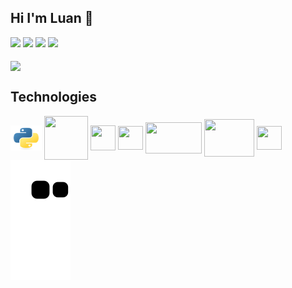 <h2>Hi I'm Luan 👋</h2>

<!--
**LuMoSiH/LuMoSiH** is a ✨ _special_ ✨ repository because its `README.md` (this file) appears on your GitHub profile.

Here are some ideas to get you started:

- 🔭 I’m currently working on ...
- 🌱 I’m currently learning ...
- 👯 I’m looking to collaborate on ...
- 🤔 I’m looking for help with ...
- 💬 Ask me about ...
- 📫 How to reach me: ...
- 😄 Pronouns: ...
- ⚡ Fun fact: ...-->
<div>
  <a href="https://www.linkedin.com/in/luan-morengui-44b396b8/"><img src="https://img.shields.io/badge/LinkedIn-0077B5?style=for-the-badge&logo=linkedin&logoColor=white"></a>
  <a href="https://www.instagram.com/luanmorenghi/"><img src="https://img.shields.io/badge/Instagram-E4405F?style=for-the-badge&logo=instagram&logoColor=white"></a>
  <a href=""><img src="https://img.shields.io/badge/Gmail-D14836?style=for-the-badge&logo=gmail&logoColor=white"></a>
  <a href="https://www.twitch.tv/lumosih"><img src="https://img.shields.io/badge/Twitch-9146FF?style=for-the-badge&logo=twitch&logoColor=white"></a>
</div> 
<br>

<div>
<a href="https://github-readme-stats.vercel.app/api?username=lumosih&theme=dark&show_icons=true">
  <img align="center" src="https://github-readme-stats.vercel.app/api?username=lumosih&theme=dark&show_icons=true" /> 
</a>
   <!--img src="https://media2.giphy.com/media/zg461RHFFV1oYinKJF/giphy.gif?cid=ecf05e47ps9jhe5u8xzu2v7rd1jc6clunzyvy4ecwudb5sd5&rid=giphy.gif&ct=g" align="center" width="300" height="300"-->
 </div>
 
 <h2>Technologies</h2>
 <div>
  
  <img align="center" height="40" width="50" src="https://raw.githubusercontent.com/devicons/devicon/master/icons/python/python-original.svg" style="max-width: 100%;">
  <img align="center" height="70" width="70" src="https://cdn.freelogovectors.net/wp-content/uploads/2020/01/uipath-logo.png" style="max-width: 100%;">
  <img align="center" height="40" width="40" src="https://community.qlik.com/legacyfs/online/69116_small_sense.png" style="max-width: 100%;">
  <img align="center" height="38" width="40" src="https://www.fitanalytics.com.br/wp-content/uploads/2020/07/Qlikview.png" style="max-width: 100%;">  
  <img align="center" height="50" width="90" src="https://kyligence.io/wp-content/uploads/2019/02/partners-logo-Power-BI.png" style="max-width: 100%;">  
  <img align="center" height="60" width="80" src="https://download.logo.wine/logo/MySQL/MySQL-Logo.wine.png" style="max-width: 100%;"> 
  <img align="center" height="38" width="40" src="https://upload.wikimedia.org/wikipedia/commons/thumb/4/40/Adobe_Premiere_Pro_CC_icon.svg/1200px-Adobe_Premiere_Pro_CC_icon.svg.png" style="max-width: 100%;">
  
 </div>
<!--a href="https://github.com/lumosih/convoychat">
  <img align="center" src="https://github-readme-stats.vercel.app/api/top-langs/?username=lumosih&layout=compact" />
</a-->
 

<img src="https://github.com/rafaballerini/rafaballerini/raw/output/github-contribution-grid-snake.svg" alt="Snake animation" style="max-width: 100%;">



